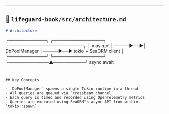 
---

## 📄 `lifeguard-book/src/architecture.md`

```markdown
# Architecture

```
┌────────────┐         ┌────────────────┐         ┌────────────────────────┐
│ may::go!   │─────▶──▶│  DbPoolManager │─────▶──▶   tokio + SeaORM client │
└────────────┘         └────────────────┘         └─────────────▲──────────┘
async await
```


## Key Concepts

- `DbPoolManager` spawns a single Tokio runtime in a thread
- All queries are queued via `crossbeam_channel`
- Each query is timed and recorded using OpenTelemetry metrics
- Queries are executed using SeaORM's async API from within `tokio::spawn`


